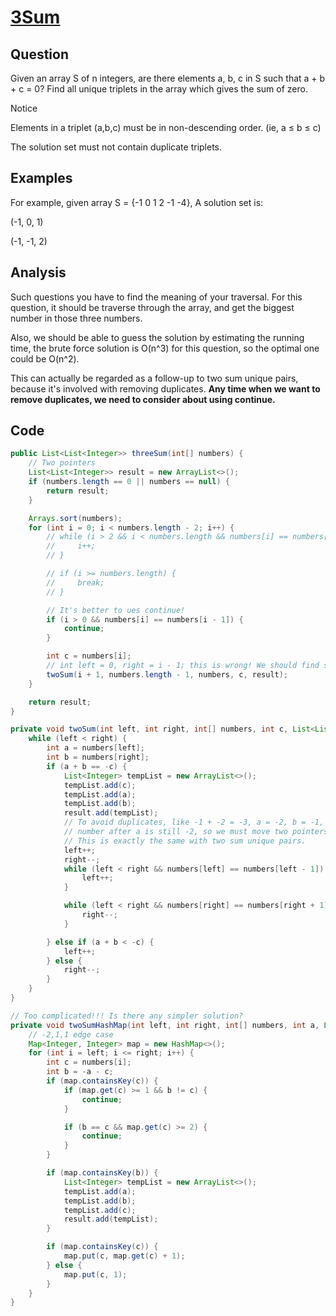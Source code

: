 # [3Sum](http://lintcode.com/en/problem/3sum/#)

## Question

Given an array S of n integers, are there elements a, b, c in S such that a + b + c = 0? Find all unique triplets in the array which gives the sum of zero.

Notice

Elements in a triplet (a,b,c) must be in non-descending order. (ie, a ≤ b ≤ c)

The solution set must not contain duplicate triplets.

## Examples

For example, given array S = {-1 0 1 2 -1 -4}, A solution set is:

(-1, 0, 1)

(-1, -1, 2)

## Analysis

Such questions you have to find the meaning of your traversal. For this question, it should be traverse through the array, and get the biggest number in those three numbers.

Also, we should be able to guess the solution by estimating the running time, the brute force solution is O(n^3) for this question, so the optimal one could be O(n^2).

This can actually be regarded as a follow-up to two sum unique pairs, because it's involved with removing duplicates. **Any time when we want to remove duplicates, we need to consider about using continue.**

## Code

```java
public List<List<Integer>> threeSum(int[] numbers) {
    // Two pointers
    List<List<Integer>> result = new ArrayList<>();
    if (numbers.length == 0 || numbers == null) {
        return result;
    }

    Arrays.sort(numbers);
    for (int i = 0; i < numbers.length - 2; i++) {
        // while (i > 2 && i < numbers.length && numbers[i] == numbers[i - 1]) {
        //     i++;
        // }

        // if (i >= numbers.length) {
        //     break;
        // }

        // It's better to ues continue!
        if (i > 0 && numbers[i] == numbers[i - 1]) {
            continue;
        }

        int c = numbers[i];
        // int left = 0, right = i - 1; this is wrong! We should find sum after target, because it will contain all the possible values, we cannot find sumb before target, it's not complete. In [-2,-3,-4,-5,-100,99,1,4,4,4,5,1,0,-1,2,3,4,5], [-2,1,1] could be missing.
        twoSum(i + 1, numbers.length - 1, numbers, c, result);
    }

    return result;
}

private void twoSum(int left, int right, int[] numbers, int c, List<List<Integer>> result) {
    while (left < right) {
        int a = numbers[left];
        int b = numbers[right];
        if (a + b == -c) {
            List<Integer> tempList = new ArrayList<>();
            tempList.add(c);
            tempList.add(a);
            tempList.add(b);
            result.add(tempList);
            // To avoid duplicates, like -1 + -2 = -3, a = -2, b = -1, and the next
            // number after a is still -2, so we must move two pointers simultaneously.
            // This is exactly the same with two sum unique pairs.
            left++;
            right--;
            while (left < right && numbers[left] == numbers[left - 1]) {
                left++;
            }

            while (left < right && numbers[right] == numbers[right + 1]) {
                right--;
            }

        } else if (a + b < -c) {
            left++;
        } else {
            right--;
        }
    }
}

// Too complicated!!! Is there any simpler solution?
private void twoSumHashMap(int left, int right, int[] numbers, int a, List<List<Integer>> result) {
    // -2,1,1 edge case
    Map<Integer, Integer> map = new HashMap<>();
    for (int i = left; i <= right; i++) {
        int c = numbers[i];
        int b = -a - c;
        if (map.containsKey(c)) {
            if (map.get(c) >= 1 && b != c) {
                continue;
            }

            if (b == c && map.get(c) >= 2) {
                continue;
            }
        }

        if (map.containsKey(b)) {
            List<Integer> tempList = new ArrayList<>();
            tempList.add(a);
            tempList.add(b);
            tempList.add(c);
            result.add(tempList);
        }

        if (map.containsKey(c)) {
            map.put(c, map.get(c) + 1);
        } else {
            map.put(c, 1);
        }
    }
}
```